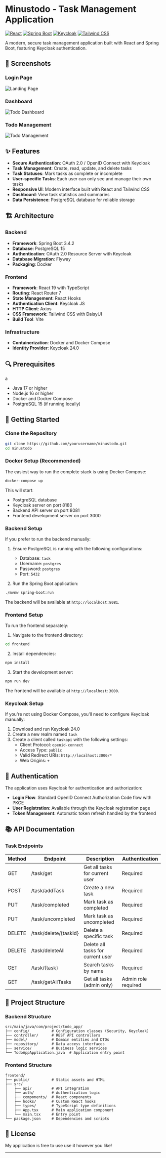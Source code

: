 # Minustodo - Task Management Application

[![React](https://img.shields.io/badge/React-19.0.0-blue)](https://reactjs.org/)
[![Spring Boot](https://img.shields.io/badge/Spring%20Boot-3.4.2-brightgreen)](https://spring.io/projects/spring-boot)
[![Keycloak](https://img.shields.io/badge/Keycloak-24.0.0-orange)](https://www.keycloak.org/)
[![Tailwind CSS](https://img.shields.io/badge/Tailwind%20CSS-3.4-blueviolet)](https://tailwindcss.com/)

A modern, secure task management application built with React and Spring Boot, featuring Keycloak authentication.

## 📸 Screenshots

### Login Page
![Landing Page](./pictures/minustodo1.png)

### Dashboard
![Todo Dashboard](./pictures/minustodo3.png)

### Todo Management
![Todo Management](./pictures/minustodo2.png)

## ✨ Features

- **Secure Authentication**: OAuth 2.0 / OpenID Connect with Keycloak
- **Task Management**: Create, read, update, and delete tasks
- **Task Statuses**: Mark tasks as complete or incomplete
- **User-specific Tasks**: Each user can only see and manage their own tasks
- **Responsive UI**: Modern interface built with React and Tailwind CSS
- **Dashboard**: View task statistics and summaries
- **Data Persistence**: PostgreSQL database for reliable storage

## 🏗️ Architecture

### Backend

- **Framework**: Spring Boot 3.4.2
- **Database**: PostgreSQL 15
- **Authentication**: OAuth 2.0 Resource Server with Keycloak
- **Database Migration**: Flyway
- **Packaging**: Docker

### Frontend

- **Framework**: React 19 with TypeScript
- **Routing**: React Router 7
- **State Management**: React Hooks
- **Authentication Client**: Keycloak JS
- **HTTP Client**: Axios
- **CSS Framework**: Tailwind CSS with DaisyUI
- **Build Tool**: Vite

### Infrastructure

- **Containerization**: Docker and Docker Compose
- **Identity Provider**: Keycloak 24.0

## 🔍 Prerequisites
a
- Java 17 or higher
- Node.js 16 or higher
- Docker and Docker Compose
- PostgreSQL 15 (if running locally)

## 🚀 Getting Started

### Clone the Repository

```bash
git clone https://github.com/yourusername/minustodo.git
cd minustodo
```

### Docker Setup (Recommended)

The easiest way to run the complete stack is using Docker Compose:

```bash
docker-compose up
```

This will start:
- PostgreSQL database
- Keycloak server on port 8180
- Backend API server on port 8081
- Frontend development server on port 3000

### Backend Setup

If you prefer to run the backend manually:

1. Ensure PostgreSQL is running with the following configurations:
   - Database: `task`
   - Username: `postgres`
   - Password: `postgres`
   - Port: `5432`

2. Run the Spring Boot application:

```bash
./mvnw spring-boot:run
```

The backend will be available at `http://localhost:8081`.

### Frontend Setup

To run the frontend separately:

1. Navigate to the frontend directory:

```bash
cd frontend
```

2. Install dependencies:

```bash
npm install
```

3. Start the development server:

```bash
npm run dev
```

The frontend will be available at `http://localhost:3000`.

### Keycloak Setup

If you're not using Docker Compose, you'll need to configure Keycloak manually:

1. Download and run Keycloak 24.0
2. Create a new realm named `task`
3. Create a client called `taskapi` with the following settings:
   - Client Protocol: `openid-connect`
   - Access Type: `public`
   - Valid Redirect URIs: `http://localhost:3000/*`
   - Web Origins: `+`

## 🔐 Authentication

The application uses Keycloak for authentication and authorization:

- **Login Flow**: Standard OpenID Connect Authorization Code flow with PKCE
- **User Registration**: Available through the Keycloak registration page
- **Token Management**: Automatic token refresh handled by the frontend

## 📚 API Documentation

### Task Endpoints

| Method | Endpoint | Description | Authentication |
|--------|----------|-------------|----------------|
| GET    | /task/get | Get all tasks for current user | Required |
| POST   | /task/addTask | Create a new task | Required |
| PUT    | /task/completed | Mark task as completed | Required |
| PUT    | /task/uncompleted | Mark task as uncompleted | Required |
| DELETE | /task/delete/{taskId} | Delete a specific task | Required |
| DELETE | /task/deleteAll | Delete all tasks for current user | Required |
| GET    | /task/{task} | Search tasks by name | Required |
| GET    | /task/getAllTasks | Get all tasks (admin only) | Admin role required |

## 📁 Project Structure

### Backend Structure

```
src/main/java/com/project/todo_app/
├── config/          # Configuration classes (Security, Keycloak)
├── controller/      # REST API controllers
├── model/           # Domain entities and DTOs
├── repository/      # Data access interfaces
├── service/         # Business logic services
└── TodoAppApplication.java  # Application entry point
```

### Frontend Structure

```
frontend/
├── public/          # Static assets and HTML
├── src/
│   ├── api/         # API integration
│   ├── auth/        # Authentication logic
│   ├── components/  # React components
│   ├── hooks/       # Custom React hooks
│   ├── types/       # TypeScript type definitions
│   ├── App.tsx      # Main application component
│   └── main.tsx     # Entry point
└── package.json     # Dependencies and scripts
```

## 📄 License

My application is free to use use it however you like!

---

